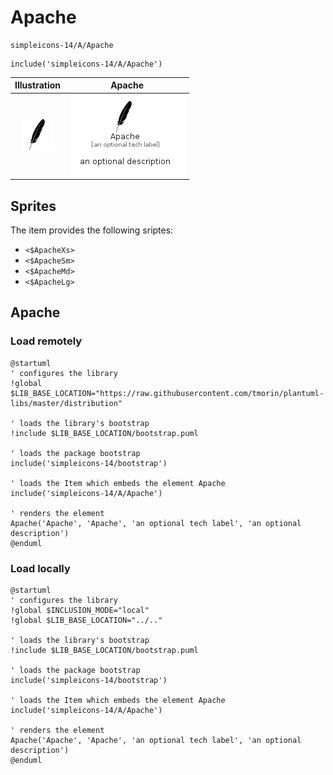 # Apache


```text
simpleicons-14/A/Apache
```

```text
include('simpleicons-14/A/Apache')
```



| Illustration | Apache |
| :---: | :---: |
| ![illustration for Illustration](../../simpleicons-14/A/Apache.png) | ![illustration for Apache](../../simpleicons-14/A/Apache.Local.png) |



## Sprites
The item provides the following sriptes:

- `<$ApacheXs>`
- `<$ApacheSm>`
- `<$ApacheMd>`
- `<$ApacheLg>`





## Apache

### Load remotely
```plantuml
@startuml
' configures the library
!global $LIB_BASE_LOCATION="https://raw.githubusercontent.com/tmorin/plantuml-libs/master/distribution"

' loads the library's bootstrap
!include $LIB_BASE_LOCATION/bootstrap.puml

' loads the package bootstrap
include('simpleicons-14/bootstrap')

' loads the Item which embeds the element Apache
include('simpleicons-14/A/Apache')

' renders the element
Apache('Apache', 'Apache', 'an optional tech label', 'an optional description')
@enduml
```

### Load locally
```plantuml
@startuml
' configures the library
!global $INCLUSION_MODE="local"
!global $LIB_BASE_LOCATION="../.."

' loads the library's bootstrap
!include $LIB_BASE_LOCATION/bootstrap.puml

' loads the package bootstrap
include('simpleicons-14/bootstrap')

' loads the Item which embeds the element Apache
include('simpleicons-14/A/Apache')

' renders the element
Apache('Apache', 'Apache', 'an optional tech label', 'an optional description')
@enduml
```

